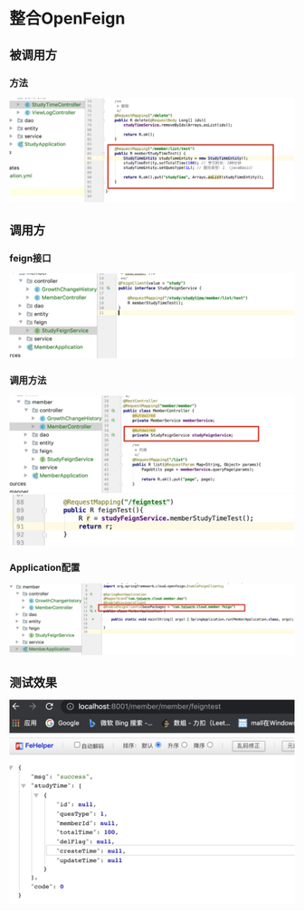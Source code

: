 # 整合OpenFeign

## 被调用方

### 方法

<img src="../images/image-20210701142643601.png" alt="image-20210701142643601" style="zoom:50%;" />

## 调用方

### feign接口

<img src="../images/image-20210701142801248.png" alt="image-20210701142801248" style="zoom:50%;" />

### 调用方法

<img src="../images/image-20210701143123736.png" alt="image-20210701143123736" style="zoom:50%;" />

<img src="../images/image-20210701143141572.png" alt="image-20210701143141572" style="zoom:50%;" />

### Application配置

<img src="../images/image-20210701143246068.png" alt="image-20210701143246068" style="zoom:50%;" />

## 测试效果

<img src="../images/image-20210701143332896.png" alt="image-20210701143332896" style="zoom:50%;" />

